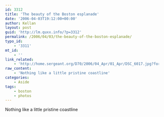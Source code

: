 ```yaml
---
id: 3312
title: 'The beauty of the Boston esplanade'
date: '2006-04-03T19:12:00+00:00'
author: Kellan
layout: post
guid: 'http://lm.quxx.info/?p=3312'
permalink: /2006/04/03/the-beauty-of-the-boston-esplanade/
typo_id:
    - '3311'
mt_id:
    - ''
link_related:
    - 'http://home.sergeant.org/D70/2006/04_Apr/01_Apr/DSC_6017.jpg?format=raw;size=800'
raw_content:
    - 'Nothing like a little pristine coastline'
categories:
    - Aside
tags:
    - boston
    - photos
---
```


Nothing like a little pristine coastline